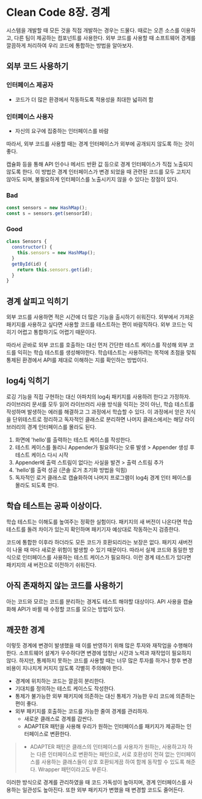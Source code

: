 # Clean Code 8장. 경계

시스템을 개발할 때 모든 것을 직접 개발하는 경우는 드물다. 때로는 오픈 소스를 이용하고, 다른 팀이 제공하는 컴포넌트를 사용한다. 외부 코드를 사용할 때 소프트웨어 경계를 깔끔하게 처리하여 우리 코드에 통합하는 방법을 알아보자.

## 외부 코드 사용하기

### 인터페이스 제공자

- 코드가 더 많은 환경에서 작동하도록 적용성을 최대한 넓히려 함

### 인터페이스 사용자

- 자신의 요구에 집중하는 인터페이스를 바람

따라서, 외부 코드를 사용할 때는 경계 인터페이스가 외부에 공개되지 않도록 하는 것이 좋다.

캡슐화 등을 통해 API 인수나 메서드 반환 값 등으로 경계 인터페이스가 직접 노출되지 않도록 한다. 이 방법은 경계 인터페이스가 변경 되었을 때 관련된 코드를 모두 고치지 않아도 되며, 불필요하게 인터페이스를 노출시키지 않을 수 있다는 장점이 있다.

### Bad

```js
const sensors = new HashMap();
const s = sensors.get(sensorId);
```

### Good

```js
class Sensors {
  constructor() {
    this.sensors = new HashMap();
  }
  getById(id) {
    return this.sensors.get(id);
  }
}
```

## 경계 살피고 익히기

외부 코드를 사용하면 적은 시간에 더 많은 기능을 출시하기 쉬워진다. 외부에서 가져온 패키지를 사용하고 싶다면 사용할 코드를 테스트하는 편이 바람직하다. 외부 코드는 익히기 어렵고 통합하기도 어렵기 때문이다.

따라서 곧바로 외부 코드를 호출하는 대신 먼저 간단한 테스트 케이스를 작성해 외부 코드를 익히는 학습 테스트를 생성해야한다. 학습테스트는 사용하려는 목적에 초점을 맞춰 통제된 환경에서 API를 제대로 이해하는 지를 확인하는 방법이다.

## log4j 익히기

로깅 기능을 직접 구현하는 대신 아파치의 log4j 패키지를 사용하려 한다고 가정하자. 라이브러리 문서를 모두 읽어 라이브러리 사용 방식을 익히는 것이 아닌, 학습 테스트를 작성하며 발생하는 에러를 해결하고 그 과정에서 학습할 수 있다. 이 과정에서 얻은 지식을 단위테스트로 정리하고 독자적인 클래스로 분리하면 나머지 클래스에서는 해당 라이브러리의 경계 인터페이스를 몰라도 된다.

1. 화면에 'hello'를 출력하는 테스트 케이스를 작성한다.
2. 테스트 케이스를 돌리니 Appender가 필요하다는 오류 발생 > Appender 생성 후 테스트 케이스 다시 시작
3. Appender에 출력 스트림이 없다는 사실을 발견 > 출력 스트림 추가
4. 'hello'를 출력 성공 (콘솔 로거 초기화 방법을 익힘)
5. 독자적인 로거 클래스로 캡슐화하여 나머지 프로그램이 log4j 경계 인터 페이스를 몰라도 되도록 한다.

## 학습 테스트는 공짜 이상이다.

학습 테스트는 이해도를 높여주는 정확한 실험이다. 패키지의 새 버전이 나온다면 학습 테스트를 돌려 차이가 있는지 확인하며 패키기자 예상대로 작동하는지 검증한다.

코드에 통합한 이후라 하더라도 모든 코드가 호환되리라는 보장은 없다. 패키지 새버전이 나올 때 마다 새로운 위험이 발생할 수 있기 때문이다. 따라서 실제 코드와 동일한 방식으로 인터페이스를 사용하는 테스트 케이스가 필요하다. 이런 경계 테스트가 있다면 패키지의 새 버전으로 이전하기 쉬워진다.

## 아직 존재하지 않는 코드를 사용하기

아는 코드와 모르는 코드를 분리하는 경계도 테스트 해야할 대상이다. API 사용을 캡슐화해 API가 바뀔 때 수정할 코드를 모으는 방법이 있다.

## 깨끗한 경계

이렇듯 경계에 변경이 발생했을 때 이를 반영하기 위해 많은 투자와 재작업을 수행해야 한다. 소프트웨어 설계가 우수하다면 변경에 엄청난 시간과 노력과 재작업이 필요하지 않다. 하지만, 통제하지 못하는 코드를 사용할 때는 너무 많은 투자를 하거나 향후 변경 비용이 지나치게 커지지 않도록 각별히 주의해야 한다.

- 경계에 위치하는 코드는 깔끔히 분리한다.
- 기대치를 정의하는 테스트 케이스도 작성한다.
- 통제가 불가능한 외부 패키지에 의존하는 대신 통제가 가능한 우리 코드에 의존하는 편이 좋다.
- 외부 패키지를 호출하는 코드를 가능한 줄여 경계를 관리하자.
  - 새로운 클래스로 경계를 감싼다.
  - ADAPTER 패턴을 사용해 우리가 원하는 인터페이스를 패키지가 제공하는 인터페이스로 변환한다.
 > * ADAPTER 패턴은 클래스의 인터페이스를 사용자가 원하는, 사용하고자 하는 다른 인터페이스로 변환하는 패턴으로, 서로 호환성이 전혀 없는 인터페이스를 사용하는 클래스들이 상호 호환되게끔 하여 함께 동작할 수 있도록 해준다. Wrapper 패턴이라고도 부른다.

이러한 방식으로 경계를 관리하였을 때 코드 가독성이 높아지며, 경계 인터페이스를 사용하는 일관성도 높아진다. 또한 외부 패키지가 변했을 때 변경할 코드도 줄어든다.
